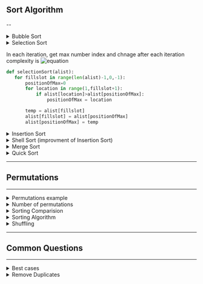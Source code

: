 ## Sort Algorithm
--
<details>
    <summary>Bubble Sort</summary>

1. Slow way: two for loop to check each item Complexity: ![equation](http://www.sciweavers.org/upload/Tex2Img_1567921444/render.png)
```python
def bubbleSort(alist):
    for passnum in range(len(alist)-1,0,-1):
        for i in range(passnum):
            if alist[i]>alist[i+1]:
                temp = alist[i]
                alist[i] = alist[i+1]
                alist[i+1] = temp
```
2. Fast way: using while and for loop (if list[i] > list[i+1], we record an exchange and continue)and if in one iteration, nothing changed, we stop loop. Best case is O(n),
Worse Case is ![equation](http://www.sciweavers.org/upload/Tex2Img_1567921444/render.png)
```python
def shortBubbleSort(alist):
    exchanges = True
    passnum = len(alist)-1
    while passnum > 0 and exchanges:
       exchanges = False
       for i in range(passnum):
           if alist[i]>alist[i+1]:
               exchanges = True
               temp = alist[i]
               alist[i] = alist[i+1]
               alist[i+1] = temp
       passnum = passnum-1
```
</details>

<details>
    <summary>Selection Sort<summary>

In each iteration, get max number index and chnage after each iteration
complexity is ![equation](http://www.sciweavers.org/upload/Tex2Img_1567921444/render.png)
```python
def selectionSort(alist):
   for fillslot in range(len(alist)-1,0,-1):
       positionOfMax=0
       for location in range(1,fillslot+1):
           if alist[location]>alist[positionOfMax]:
               positionOfMax = location

       temp = alist[fillslot]
       alist[fillslot] = alist[positionOfMax]
       alist[positionOfMax] = temp
```
</details>

<details>
    <summary>Insertion Sort</summary>

Complexity is $O(n^2)$
```python
def insertionSort(alist):
   for index in range(1,len(alist)):

     currentvalue = alist[index]
     position = index

     while position>0 and alist[position-1]>currentvalue:
         print(alist)
         alist[position]=alist[position-1]
         position = position-1

     alist[position]=currentvalue
```
</details>

<details>
    <summary> Shell Sort (improvment of Insertion Sort)</summary>

xabx gap 3: 
Compelxity is between O(n) and O(n^2):  
e.g. 
First step:  
![equation](https://runestone.academy/runestone/books/published/pythonds/_images/shellsortA.png)  
Second Step:  
![equation](https://runestone.academy/runestone/books/published/pythonds/_images/shellsortB.png)  
Final step:  
Normal Insertion Sort  
![equation](https://runestone.academy/runestone/books/published/pythonds/_images/shellsortC.png)  
```python
def shellSort(alist):
    sublistcount = len(alist)//2
    while sublistcount > 0:

      for startposition in range(sublistcount):
        gapInsertionSort(alist,startposition,sublistcount)

      print("After increments of size",sublistcount,
                                   "The list is",alist)

      sublistcount = sublistcount // 2

def gapInsertionSort(alist,start,gap):
    for i in range(start+gap,len(alist),gap):

        currentvalue = alist[i]
        position = i

        while position>=gap and alist[position-gap]>currentvalue:
            alist[position]=alist[position-gap]
            position = position-gap

        alist[position]=currentvalue
```
</details>

<details>
    <summary>Merge Sort</summary>

Complexity: O(nlogn); Requires additional space for the merging process  
![equation](https://runestone.academy/runestone/books/published/pythonds/_images/mergesortA.png)  
![equation](https://runestone.academy/runestone/books/published/pythonds/_images/mergesortB.png)  \
```python
def mergeSort(alist):
    print("Splitting ",alist)
    if len(alist)>1:
        mid = len(alist)//2
        lefthalf = alist[:mid]
        righthalf = alist[mid:]

        mergeSort(lefthalf)
        mergeSort(righthalf)

        i=0
        j=0
        k=0
        while i < len(lefthalf) and j < len(righthalf):
            if lefthalf[i] <= righthalf[j]:
                alist[k]=lefthalf[i]
                i=i+1
            else:
                alist[k]=righthalf[j]
                j=j+1
            k=k+1

        while i < len(lefthalf):
            alist[k]=lefthalf[i]
            i=i+1
            k=k+1

        while j < len(righthalf):
            alist[k]=righthalf[j]
            j=j+1
            k=k+1
    print("Merging ",alist)
```
</details>

<details>
    <summary>Quick Sort</summary>

Quick sort uses divide and conquer   
median of 3 method: first, middle, last choose median one   
A quick sort is 𝑂(𝑛log𝑛), but may degrade to 𝑂(n^2) if the split points are not near the middle of the list.   
![equation](https://runestone.academy/runestone/books/published/pythonds/_images/partitionA.png)   
![equation](https://runestone.academy/runestone/books/published/pythonds/_images/partitionB.png)    
```python
def quickSort(alist):
   quickSortHelper(alist,0,len(alist)-1)

def quickSortHelper(alist,first,last):
   if first<last:

       splitpoint = partition(alist,first,last)

       quickSortHelper(alist,first,splitpoint-1)
       quickSortHelper(alist,splitpoint+1,last)


def partition(alist,first,last):
   pivotvalue = alist[first]

   leftmark = first+1
   rightmark = last

   done = False
   while not done:

       while leftmark <= rightmark and alist[leftmark] <= pivotvalue:
           leftmark = leftmark + 1

       while alist[rightmark] >= pivotvalue and rightmark >= leftmark:
           rightmark = rightmark -1

       if rightmark < leftmark:
           done = True
       else:
           temp = alist[leftmark]
           alist[leftmark] = alist[rightmark]
           alist[rightmark] = temp

   temp = alist[first]
   alist[first] = alist[rightmark]
   alist[rightmark] = temp

   return rightmark
```
</details>

---
## Permutations
---
<details>
    <summary>Permutations example</summary>

A permutation list of size n contains all integers from $0$ to $n-1$ in some order (see https://en.wikipedia.org/wiki/Permutation).  
A permutation p determines how a list l of size $n$ should be rearranged (for sorting, shuffling, ...).
For example, the permutation $p = [2, 0, 1, 3]$ indicates that:  
* p[0] = 2: in the new list, the item at position 0 is at position 2 in the old list  
* p[1] = 0: in the new list, the item at position 1 is at position 0 in the old list  
* p[2] = 1: in the new list, the item at position 2 is at position 1 in the old list  
* p[3] = 3: in the new list, the item at position 3 is at position 3 in the old list (it effectively does not change position).   
For instance, if I apply p to l = [a, d, t, f], I get: p(l) = [t, a, d, f]. 
```python
def permute(l, p):
    assert(len(l) == len(p))
    pofl =  [None] * len(l) #p(l)
    for i in range(len(l)):
        pofl[i] = l[p[i]]
    return pofl
```
</details>

<details>
    <summary>Number of permutations</summary>

For  𝑛=1 , we have  𝑝𝑒𝑟(𝑛)=𝑛! . Suppose that  𝑝𝑒𝑟(𝑛−1)=(𝑛−1)!  holds for  1,…,𝑛−1 . Let's prove that  𝑝𝑒𝑟(𝑛)=𝑛! . For each permutation of the list of size  𝑛−1 , there are  𝑛  possible ways to insert a  𝑛th  element. So for each permutation of  𝑛−1  elements, there are  𝑛  ways to make a permutation of  𝑛  elements. So  𝑝𝑒𝑟(𝑛)=𝑛×𝑝𝑒𝑟(𝑛−1)=𝑛×(𝑛−1)!=𝑛! .
</details>

<details>
    <summary>Sorting Comparision</summary>

![equation](https://runestone.academy/runestone/books/published/pythonds/_images/Sorting_Comparision.png)   
</details>


<details>
    <summary>Sorting Algorithm</summary>

Suppose we want to order names by age (without creating an additional data structure). We would need to sort the list age, which corresponds to a permutation, and apply that same permutation to the name list:    

I want to build the permutation  𝑝  such that  𝑝(𝑎𝑔𝑒)=𝑠𝑜𝑟𝑡𝑒𝑑(𝑎𝑔𝑒) . Then I can apply  𝑝(𝑛𝑎𝑚𝑒) .   

For input  [25,12,56,47,8] , the sorted list is  [8,12,25,47,56]   
the desired outputs should be  [4,1,0,3,2]  
```python
name = ['Alice', 'Bob', 'Charles', 'Daniel', 'Eric'] 
age = [25, 12, 56, 47, 8]
```
Algorithm:  
```python
#we need to modify the code for selection sort from the online book:
def selectionSortPermutation(alist):
    p = [i for i in range(len(alist))] #for n=5, I have p=[0,1,2,3,4]
    alist = list(alist) # we replace the original with a copy
    
    for fillslot in range(len(alist)-1,0,-1):
        positionOfMax=0
        for location in range(1,fillslot+1):
            if alist[location]>alist[positionOfMax]:
                positionOfMax = location

        temp = alist[fillslot]
        alist[fillslot] = alist[positionOfMax]
        alist[positionOfMax] = temp
        
        #we simply need to do the same swap on the list of indices p
        temp = p[fillslot]
        p[fillslot] = p[positionOfMax]
        p[positionOfMax] = temp
        
    return p
```
</details>


<details>
    <summary>Shuffling</summary>

```python
#Fisher–Yates shuffle
#https://en.wikipedia.org/wiki/Fisher%E2%80%93Yates_shuffle
import random
def shuffle(anylist):
    for i in range(len(anylist)):
        #I randomly pick in the list which element should go in position i
        j = random.randint(i,len(anylist)-1)
        if i != j:
            anylist[i], anylist[j] = anylist[j], anylist[i] 
```
</details>

---
## Common Questions
---

<details>
    <summary>Best cases</summary>

Bubble sort:  O(n)
selection Sort: O(n^2)
Merge Sort: O(nlogn)
</details>

<details>
    <summary>Remove Duplicates</summary>

1) Merge Sort First, check whether next one is equal to previous one
2)
```python
def find_duplicates(l):
    #base cases:
    if len(l) <= 1:
        return l
    #we pick an element to be the "pivot"
    pivot = 0
    pivotvalue = l[0]
    #we put all elements smaller than pivotvalue on one list,
    #the others in another
    smaller = []
    larger = []
    for i in l:
        if i < pivotvalue:
            smaller.append(i)
        if i > pivotvalue:
            larger.append(i)
    #we remove duplicates from smaller and larger
    smaller = find_duplicates(smaller)
    print(smaller, 's', pivotvalue, pivot, 1)
    larger = find_duplicates(larger)
    print(smaller, 's', 'l', larger, pivotvalue, pivot)
    return smaller + [pivotvalue] + larger
```
</details>